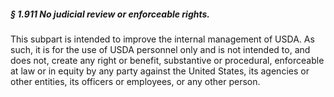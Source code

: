 ##### § 1.911 No judicial review or enforceable rights. #####

This subpart is intended to improve the internal management of USDA. As such, it is for the use of USDA personnel only and is not intended to, and does not, create any right or benefit, substantive or procedural, enforceable at law or in equity by any party against the United States, its agencies or other entities, its officers or employees, or any other person.